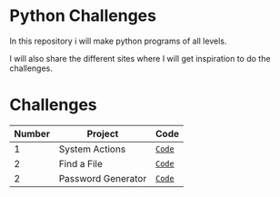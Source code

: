 # Python Challenges

In this repository i will make python programs of all levels.

I will also share the different sites where I will get inspiration to do the challenges.

# Challenges

Number | Project      | Code | 
------ | ------------- |------ |
1 | System Actions | [`Code`](https://github.com/VAP-developer/PythonChallenges/tree/main/1.%20System%20Actions)
2 | Find a File | [`Code`](https://github.com/VAP-developer/PythonChallenges/tree/main/2.%20Find%20a%20File)
2 | Password Generator | [`Code`](https://github.com/VAP-developer/PythonChallenges/tree/main/3.%20Password%20Generator)
